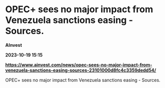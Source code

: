# OPEC+ sees no major impact from Venezuela sanctions easing - Sources.
**AInvest**

**2023-10-19 15:15**

**https://www.ainvest.com/news/opec-sees-no-major-impact-from-venezuela-sanctions-easing-sources-23101000d8fc4c3359dedd54/**

OPEC+ sees no major impact from Venezuela sanctions easing - Sources.